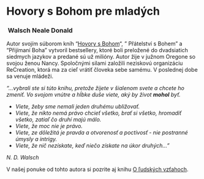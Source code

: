 Hovory s Bohom pre mladých
==========================

###  Walsch Neale Donald

Autor svojím súborom kníh “[Hovory s
Bohom](/sip/knihy-mudrost-pre-vas/hovory-s-bohem-2/)“, ”
Přátelství s Bohem” a “Přijímaní Boha” vytvoril bestsellery, ktoré boli
preložené do dvadsiatich siedmych jazykov a predané sú už milióny. Autor žije v
južnom Oregone so svojou ženou Nancy. Spoločnými silami založili neziskovú
organizáciu ReCreation, ktorá ma za cieľ vrátiť človeka sebe samému. V poslednej
dobe sa venuje mládeži.

*“…vybrali ste si túto knihu, pretože žijete v šialenom svete a chcete ho
zmeniť. Vo svojom vnútre a hĺbke duše viete, aký by život **mohol** byť.*

* *Viete, žeby sme nemali jeden druhému ubližovať.*
* *Viete, že nikto nemá právo chcieť všetko, brať si všetko, hromadiť všetko, zatiaľ čo druhí majú málo.*
* *Viete, že moc nie je právo.*
* *Viete, ze dôležitá je pravda a otvorenosť a poctivosť - nie postranné úmysly a intrigy.*
* *Viete, že nič nezískate, keď niečo získate na úkor druhých…”*

*N. D. Walsch*

V našej ponuke od tohto autora si pozrite aj knihu [O ľudských
vzťahoch](/sip/knihy/o-lidskych-vztazich).

